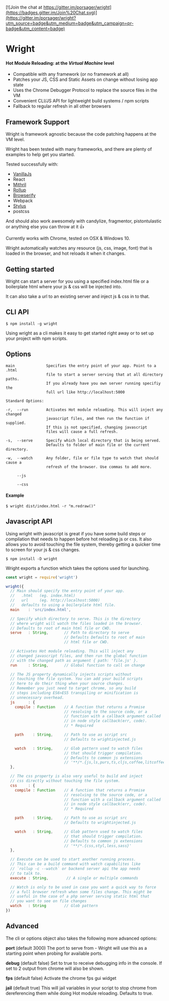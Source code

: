 [![Join the chat at https://gitter.im/porsager/wright](https://badges.gitter.im/Join%20Chat.svg)](https://gitter.im/porsager/wright?utm_source=badge&utm_medium=badge&utm_campaign=pr-badge&utm_content=badge)

# Wright

#### Hot Module Reloading: at the *Virtual Machine* level

- Compatible with any framework (or no framework at all)
- Patches your JS, CSS and Static Assets on change without losing app state
- Uses the Chrome Debugger Protocol to replace the source files in the VM
- Convenient CLI/JS API for lightweight build systems / npm scripts
- Fallback to regular refresh in all other browsers

## Framework Support

Wright is framework agnostic because the code patching happens at the VM level.

Wright has been tested with many frameworks, and there are plenty of examples to help get you started.

Tested successfully with:

- [VanillaJs](https://github.com/porsager/Wright/tree/master/examples/simple)
- React
- [Mithril](https://github.com/porsager/Wright/tree/master/examples/mithril)
- [Rollup](https://github.com/porsager/Wright/tree/master/examples/rollup)
- [Browserify](https://github.com/porsager/Wright/tree/master/examples/mithril)
- Webpack
- [Stylus](https://github.com/porsager/Wright/tree/master/examples/mithril)
- postcss

And should also work awesomely with candylize, fragmentor, pistontulastic or anything else you can throw at it :thumbsup:

Currently works with Chrome, tested on OSX & Windows 10.

Wright automatically watches any resource (js, css, image, font) that is loaded in the browser, and hot reloads it when it changes.

## Getting started

Wright can start a server for you using a specified index.html file or a boilerplate html where your js & css will be injected into.

It can also take a url to an existing server and inject js & css in to that.

## CLI API
```
$ npm install -g wright
```
Using wright as a cli makes it easy to get started right away or to set up your project with npm scripts.

## Options
```
main              Specifies the entry point of your app. Point to a .html
                  file to start a server serving that at all directory paths.
                  If you already have you own server running specifiy the
                  full url like http://localhost:5000

Standard Options:

-r,  --run        Activates Hot module reloading. This will inject any changed
                  javascript files, and then run the function if supplied.
                  If this is not specified, changing javascript
                  files will cause a full refresh.

-s,  --serve      Specify which local directory that is being served.
                  Defaults to folder of main file or the current directory.

-w,  --watch      Any folder, file or file type to watch that should cause a
                  refresh of the browser. Use commas to add more.

     --js         

     --css
```

#### Example
```
$ wright dist/index.html -r "m.redraw()"
```

## Javascript API

Using wright with javascript is great if you have some build steps or compilation that needs to happen before hot reloading js or css.
It also allows you to avoid touching the file system, thereby getting a quicker time to screen for your js & css changes.

```
$ npm install -D wright
```

Wright exports a function which takes the options used for launching.

```js
const wright = require('wright')

wright({
  // Main should specify the entry point of your app.
  //   .html   (eg. index.html)
  //   url     (eg. http://localhost:5000)
  //   defaults to using a boilerplate html file.
  main    : 'src/index.html',

  // Specify which directory to serve. This is the directory
  // where wright will watch the files loaded in the browser.
  // Defaults to root of main html file or CWD.
  serve   : String,       // Path to directory to serve
                          // Defaults Defaults to root of main
                          // html file or CWD.

  // Activates Hot module reloading. This will inject any
  // changed javascript files, and then run the global function
  // with the changed path as argument { path: 'file.js' }.
  run     : String,       // Global function to call on change

  // The JS property dynamically injects scripts without
  // touching the file system. You can add your build scripts
  // here to do their thing when your source changes.
  // Remember you just need to target chrome, so any build
  // steps including ES6>ES5 transpiling or minification is
  // unnecessary overhead.
  js      : {
    compile : Function    // A function that returns a Promise
                          // resolving to the source code, or a
                          // function with a callback argument called
                          // in node style callback(err, code).
                          // * Required

    path    : String,     // Path to use as script src
                          // Defaults to wrightinjected.js

    watch   : String,     // Glob pattern used to watch files
                          // that should trigger compilation.
                          // Defaults to common js extensions
                          // '**/*.{js,ls,purs,ts,cljs,coffee,litcoffee,jsx}'
  },

  // The css property is also very useful to build and inject
  // css directly without touching the file system.
  css     : {
    compile : Function    // A function that returns a Promise
                          // resolving to the source code, or a
                          // function with a callback argument called
                          // in node style callback(err, code).
                          // * Required

    path    : String,     // Path to use as script src
                          // Defaults to wrightinjected.js

    watch   : String,     // Glob pattern used to watch files
                          // that should trigger compilation.
                          // Defaults to common js extensions
                          // '**/*.{css,styl,less,sass}'
  },

  // Execute can be used to start another running process.
  // This can be a build command with watch capabilites like
  // `rollup -c --watch` or backend server api the app needs
  // to talk to.
  execute : String,        // A single or multiple commands

  // Watch is only to be used in case you want a quick way to force
  // a full browser refresh when some files change. This might be
  // useful in the case of a php server serving static html that
  // you want to see on file changes
  watch   : String        // Glob pattern
})
```

## Advanced

The cli or options object also takes the following more advanced options:

**port** (default 3000)
The port to serve from - Wright will use this as a starting point when probing for available ports.

**debug** (default false)
Set to true to receive debugging info in the console. If set to 2 output from chrome will also be shown.

**fps** (default false)
Activate the chrome fps gui widget

**jail** (default true)
This will jail variables in your script to stop chrome from dereferencing them while doing Hot module reloading. Defaults to true.
